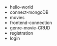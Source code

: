 - hello-world
- connect-mongoDB
- movies
- frontend-connection
- genre-movie-CRUD
- registration
- login